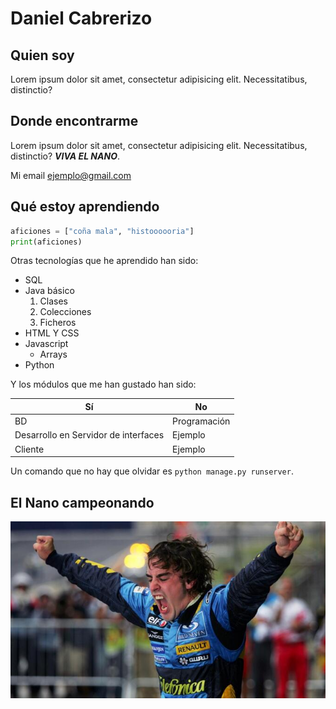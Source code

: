 # Daniel Cabrerizo

## Quien soy

Lorem ipsum dolor sit amet, consectetur adipisicing elit. Necessitatibus, distinctio?

## Donde encontrarme

Lorem ipsum dolor sit amet, consectetur adipisicing elit. Necessitatibus, distinctio? ***VIVA EL NANO***.

Mi email [ejemplo@gmail.com](mailto:ejemplo@gmail.com)

## Qué estoy aprendiendo

``` python
aficiones = ["coña mala", "histoooooria"]
print(aficiones)
```

Otras tecnologías que he aprendido han sido:

* SQL
* Java básico
  1. Clases
  1. Colecciones
  1. Ficheros
* HTML Y CSS
* Javascript
  * Arrays
* Python  

Y los módulos que me han gustado han sido:

| Sí   | No 
| ---- | ---
| BD   | Programación
| Desarrollo en Servidor de interfaces  | Ejemplo
| Cliente | Ejemplo

Un comando que no hay que olvidar es `python manage.py runserver`.


## El Nano campeonando

![El Nano campeonando](nanopodio.jpeg)
